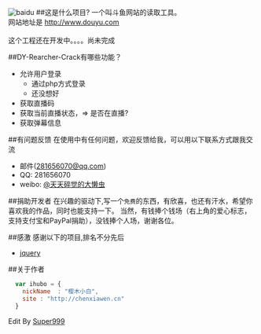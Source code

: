 ![baidu](http://staticlive.douyutv.com/common/douyu/images/logo.png?20150713 "斗鱼logo")
##这是什么项目?
一个叫斗鱼网站的读取工具。<br>
网站地址是 http://www.douyu.com<br><br>
这个工程还在开发中。。。。尚未完成


##DY-Rearcher-Crack有哪些功能？

* 允许用户登录
  *  通过php方式登录
  *  还没想好
* 获取直播码
* 获取当前直播状态，=> 是否在直播?
* 获取弹幕信息

##有问题反馈
在使用中有任何问题，欢迎反馈给我，可以用以下联系方式跟我交流

* 邮件(281656070@qq.com)
* QQ: 281656070
* weibo: [@天天碎觉的大懒虫](http://weibo.com/1434117272/)


##捐助开发者
在兴趣的驱动下,写一个`免费`的东西，有欣喜，也还有汗水，希望你喜欢我的作品，同时也能支持一下。
当然，有钱捧个钱场（右上角的爱心标志，支持支付宝和PayPal捐助），没钱捧个人场，谢谢各位。

##感激
感谢以下的项目,排名不分先后

* [jquery](http://jquery.com)

##关于作者

```javascript
  var ihubo = {
    nickName  : "樱木小白",
    site : "http://chenxiawen.cn"
  }
```
Edit By [Super999](http://chenxiawen.cn)
